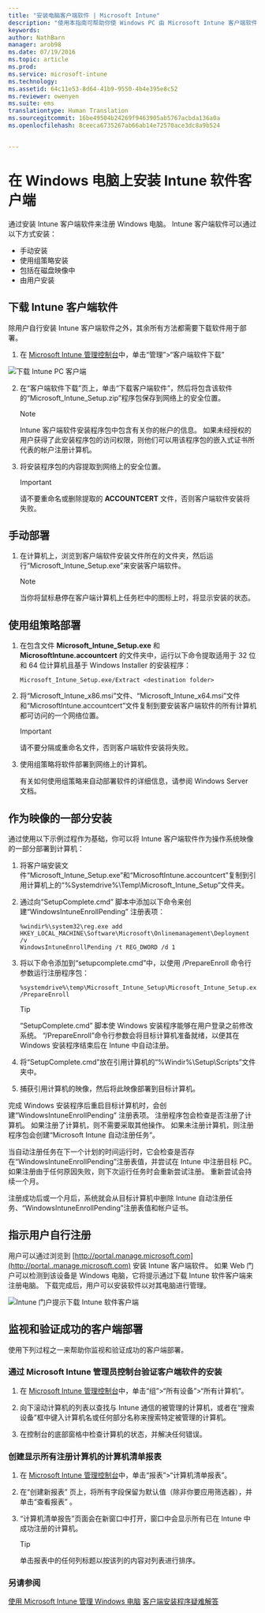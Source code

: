 ```yaml
---
title: "安装电脑客户端软件 | Microsoft Intune"
description: "使用本指南可帮助你使 Windows PC 由 Microsoft Intune 客户端软件进行管理。"
keywords: 
author: NathBarn
manager: arob98
ms.date: 07/19/2016
ms.topic: article
ms.prod: 
ms.service: microsoft-intune
ms.technology: 
ms.assetid: 64c11e53-8d64-41b9-9550-4b4e395e8c52
ms.reviewer: owenyen
ms.suite: ems
translationtype: Human Translation
ms.sourcegitcommit: 16be49504b24269f9463905ab5767acbda136a0a
ms.openlocfilehash: 8ceeca6735267ab66ab14e72570ace3dc8a9b524


---
```


# 在 Windows 电脑上安装 Intune 软件客户端
通过安装 Intune 客户端软件来注册 Windows 电脑。 Intune 客户端软件可以通过以下方式安装：

- 手动安装
- 使用组策略安装
- 包括在磁盘映像中
- 由用户安装

## 下载 Intune 客户端软件

除用户自行安装 Intune 客户端软件之外，其余所有方法都需要下载软件用于部署。

1.  在 [Microsoft Intune 管理控制台](https://manage.microsoft.com/)中，单击“管理”&gt;“客户端软件下载”

  ![下载 Intune PC 客户端](../media/pc-sa-client-download.png)

2.  在“客户端软件下载”页上，单击“下载客户端软件”，然后将包含该软件的“Microsoft_Intune_Setup.zip”程序包保存到网络上的安全位置。

    > [!NOTE]
    > Intune 客户端软件安装程序包中包含有关你的帐户的信息。 如果未经授权的用户获得了此安装程序包的访问权限，则他们可以用该程序包的嵌入式证书所代表的帐户注册计算机。

3.  将安装程序包的内容提取到网络上的安全位置。

    > [!IMPORTANT]
    > 请不要重命名或删除提取的 **ACCOUNTCERT** 文件，否则客户端软件安装将失败。

## 手动部署

1.  在计算机上，浏览到客户端软件安装文件所在的文件夹，然后运行“Microsoft_Intune_Setup.exe”来安装客户端软件。

    > [!NOTE]
    > 当你将鼠标悬停在客户端计算机上任务栏中的图标上时，将显示安装的状态。

## 使用组策略部署

1.  在包含文件 **Microsoft_Intune_Setup.exe** 和 **MicrosoftIntune.accountcert** 的文件夹中，运行以下命令提取适用于 32 位和 64 位计算机且基于 Windows Installer 的安装程序：

    ```
    Microsoft_Intune_Setup.exe/Extract <destination folder>
    ```

2.  将“Microsoft_Intune_x86.msi”文件、“Microsoft_Intune_x64.msi”文件和“MicrosoftIntune.accountcert”文件复制到要安装客户端软件的所有计算机都可访问的一个网络位置。

    > [!IMPORTANT]
    > 请不要分隔或重命名文件，否则客户端软件安装将失败。

3.  使用组策略将软件部署到网络上的计算机。

    有关如何使用组策略来自动部署软件的详细信息，请参阅 Windows Server 文档。

## 作为映像的一部分安装
通过使用以下示例过程作为基础，你可以将 Intune 客户端软件作为操作系统映像的一部分部署到计算机：

1.  将客户端安装文件“Microsoft_Intune_Setup.exe”和“MicrosoftIntune.accountcert”复制到引用计算机上的“%Systemdrive%\Temp\Microsoft_Intune_Setup”文件夹。

2.  通过向“SetupComplete.cmd”  脚本中添加以下命令来创建“WindowsIntuneEnrollPending”  注册表项：

    ```
    %windir%\system32\reg.exe add HKEY_LOCAL_MACHINE\Software\Microsoft\Onlinemanagement\Deployment /v
    WindowsIntuneEnrollPending /t REG_DWORD /d 1
    ```

3.  将以下命令添加到“setupcomplete.cmd”中，以使用 /PrepareEnroll 命令行参数运行注册程序包：

    ```
    %systemdrive%\temp\Microsoft_Intune_Setup\Microsoft_Intune_Setup.exe /PrepareEnroll
    ```
    > [!TIP]
    > “SetupComplete.cmd”  脚本使 Windows 安装程序能够在用户登录之前修改系统。 “/PrepareEnroll”命令行参数会将目标计算机准备就绪，以便其在 Windows 安装程序结束后在 Intune 中自动注册。

4.  将“SetupComplete.cmd”放在引用计算机的“%Windir%\Setup\Scripts”文件夹中。

5.  捕获引用计算机的映像，然后将此映像部署到目标计算机。

完成 Windows 安装程序后重启目标计算机时，会创建“WindowsIntuneEnrollPending”  注册表项。 注册程序包会检查是否注册了计算机。 如果注册了计算机，则不需要采取其他操作。 如果未注册计算机，则注册程序包会创建“Microsoft Intune 自动注册任务”。

当自动注册任务在下一个计划的时间运行时，它会检查是否存在“WindowsIntuneEnrollPending”注册表值，并尝试在 Intune 中注册目标 PC。 如果注册由于任何原因失败，则下次运行任务时会重新尝试注册。 重新尝试会持续一个月。

注册成功后或一个月后，系统就会从目标计算机中删除 Intune 自动注册任务、“WindowsIntuneEnrollPending”注册表值和帐户证书。

## 指示用户自行注册

用户可以通过浏览到 [http://portal.manage.microsoft.com](http://portal..manage.microsoft.com) 安装 Intune 客户端软件。 如果 Web 门户可以检测到该设备是 Windows 电脑，它将提示通过下载 Intune 软件客户端来注册电脑。 下载完成后，用户可以安装软件以对其电脑进行管理。

![Intune 门户提示下载 Intune 软件客户端](../media/software-client-download.png)

## 监视和验证成功的客户端部署
使用下列过程之一来帮助你监视和验证成功的客户端部署。

### 通过 Microsoft Intune 管理员控制台验证客户端软件的安装

1.  在 [Microsoft Intune 管理控制台](https://manage.microsoft.com/)中，单击“组”&gt;“所有设备”&gt;“所有计算机”。

2.  向下滚动计算机的列表以查找与 Intune 通信的被管理的计算机，或者在“搜索设备”框中键入计算机名或任何部分名称来搜索特定被管理的计算机。

3.  在控制台的底部窗格中检查计算机的状态，并解决任何错误。

### 创建显示所有注册计算机的计算机清单报表

1.  在 [Microsoft Intune 管理控制台](https://manage.microsoft.com/)中，单击“报表”&gt;“计算机清单报表”。

2.  在“创建新报表”  页上，将所有字段保留为默认值（除非你要应用筛选器），并单击“查看报表” 。

3.  “计算机清单报告”页面会在新窗口中打开，窗口中会显示所有已在 Intune 中成功注册的计算机。

    > [!TIP]
    > 单击报表中的任何列标题以按该列的内容对列表进行排序。


### 另请参阅
[使用 Microsoft Intune 管理 Windows 电脑](manage-windows-pcs-with-microsoft-intune.md)
[客户端安装程序疑难解答](../troubleshoot/troubleshoot-client-setup-in-microsoft-intune)



<!--HONumber=Sep16_HO1-->


